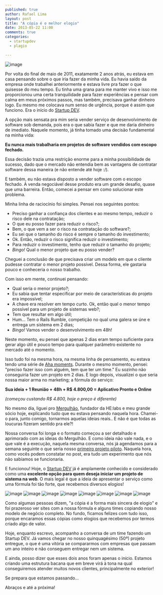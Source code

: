 ```yaml
---
published: true
author: Rafael Lima
layout: post
title: "A cópia é o melhor elogio"
date: 2013-05-22 11:00
comments: true
categories: 
  - startupdev
  - plagio
  
---
```


![image](/images/posts/2013-05-21/macaco-imitacao.jpg)

Por volta do final de maio de 2011, exatamente 2 anos atrás, eu estava em casa pensando sobre o que iria fazer da minha vida. Eu havia saído da empresa onde trabalhei anteriormente e estava livre pra fazer o que quisesse do meu tempo. Eu tinha uma grana para me manter vivo e isso me proporcionou uma certa tranquilidade para fazer experiências e pensar com calma em meus próximos passos, mas também, precisava ganhar dinheiro logo. Eu mesmo me colocava num senso de urgência, porque é assim que funciono. Era o início do [Startup DEV](http://startupdev.com.br).

<!-- more -->

A opção mais sensata pra mim seria vender serviço de desenvolvimento de software sob demanda, pois era o que sabia fazer e que me daria dinheiro de imediato. Naquele momento, já tinha tomado uma decisão fundamental na minha vida:

**Eu nunca mais trabalharia em projetos de software vendidos com escopo fechado.**

Essa decisão trazia uma restrição enorme para a minha possibilidade de sucesso, dado que o mercado não entendia bem as vantagens de contratar software dessa maneira (e não entende até hoje :/).

E também, eu não estava disposto a vender software com o escopo fechado. A venda negociável desse produto era um grande desafio, quase que uma barreira. Então, comecei a pensar em como solucionar este problema.

Minha linha de raciocínio foi simples. Pensei nos seguintes pontos:

- Preciso ganhar a confiança dos clientes e ao mesmo tempo, reduzir o risco dele na contratação;
- O que eu posso fazer para reduzir o risco?;
- Bem, o que vem a ser o risco na contratação do software?;
- Eu sei que o tamanho do risco é sempre o tamanho do investimento;
- Ok. Então, reduzir o risco significa reduzir o investimento;
- Para reduzir o investimento, tenho que reduzir o tamanho do projeto;
- _Bingo!_ Qual o menor projeto que eu posso vender?

Cheguei a conclusão de que precisava criar um modelo em que o cliente pudesse contratar o menor projeto possível. Dessa forma, ele gastaria pouco e conheceria o nosso trabalho.

Com isso em mente, continuei pensando:

- Qual seria o menor projeto?;
- Eu sabia que tentar especificar por meio de características do projeto era impossível;
- A chave era resolver em tempo curto. Ok, então qual o menor tempo possível para um projeto de sistemas web?;
-  Tem que resultar em algo útil;
- Hum... Tem o Rails Rumble, competição no qual uma galera se úne e entrega um sistema em 2 dias;
- _Bingo!_ Vamos vender o desenvolvimento em 48h!

Neste momento, eu pensei que apenas 2 dias eram tempo suficiente para gerar algo útil e pouco tempo para qualquer parâmetro existente no mercado até o momento.

Isso tudo foi na mesma hora, na mesma linha de pensamento, eu estava tendo uma série de [Aha moments](http://en.wikipedia.org/wiki/Eureka_effect).
Durante o mesmo momento, pensei: "preciso fazer isso com alguém, tem que ter um time." Eu sozinho não conseguiria fazer um projeto em 2 dias. E logo depois, visualizei o que seria nossa maior arma no marketing; a fórmula do serviço:

**Sua ideia + 1 Reunião + 48h + R$ 4.800,00 = Aplicativo Pronto e Online**

_(começou custando R$ 4.800, hoje o preço é diferente)_

No mesmo dia, liguei pro [Mergulhão](twitter.com/smergulhao), fundador da HE:labs e meu grande sócio hoje, explicando tudo que eu estava pensando naquela hora. Chamei-o para, junto comigo, tornarmos aquelas ideias reais.. E não é que todas as loucuras fizeram sentido pra ele?!

Nossa conversa foi longa e o formato começou a ser detalhado e aprimorado com as ideias do Mergulhão. E como ideia não vale nada, e o que vale é a execução, naquela mesma conversa, nós já agendamos para a semana seguinte o que seria nosso [primeiro projeto piloto](http://rafael.adm.br/p/iniciando-o-startupdev/). Naquela hora, como vocês podem constatar no post, era tudo um experimento que nós não sabíamos se funcionaria.

E funcionou! Hoje, o [Startup DEV](http://startupdev.com.br) já é amplamente conhecido e considerado como uma **excelente opção para quem deseja iniciar um projeto de sistema na web**. O mais legal é que a ideia de apresentar o serviço como uma fórmula foi tão forte, que recebemos diversos elogios!

![image](/images/posts/2013-05-21/copias/1.png)
![image](/images/posts/2013-05-21/copias/2.png)
![image](/images/posts/2013-05-21/copias/3.png)
![image](/images/posts/2013-05-21/copias/4.png)
![image](/images/posts/2013-05-21/copias/5.png)
![image](/images/posts/2013-05-21/copias/6.png)
![image](/images/posts/2013-05-21/copias/7.png)
![image](/images/posts/2013-05-21/copias/8.png)

Como algumas pessoas dizem, "a cópia é a forma mais sincera de elogio" e foi prazeroso ver sites com a nossa fórmula e alguns times copiando nosso modelo de negócio completo. No fundo, ficamos felizes com tudo isso, porque encaramos essas cópias como elogios que recebemos por termos criado algo de valor.

Hoje, enquanto escrevo, acompanho a conversa de um time fazendo um Startup DEV. Já vamos chegar no nosso quinquagésimo (50º) projeto entregue, o que é uma vitória se compararmos com empresas que passam um ano inteiro e não conseguem entregar nem um sistema.

E ainda, posso dizer que esses dois anos foram apenas o início. Estamos criando uma estrutura bacana que em breve virá à tona na qual conseguiremos atender muitos novos clientes, principalmente no exterior!

Se prepara que estamos passando...

Abraços e até a próxima!
